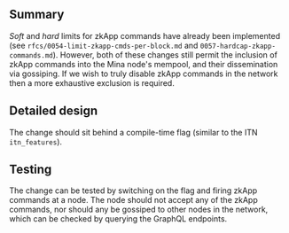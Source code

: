 ## Summary
*Soft* and *hard* limits for zkApp commands have already been implemented (see `rfcs/0054-limit-zkapp-cmds-per-block.md` and `0057-hardcap-zkapp-commands.md`). However, both of these changes still permit the inclusion of zkApp commands into the Mina node's mempool, and their dissemination via gossiping. If we wish to truly disable zkApp commands in the network then a more exhaustive exclusion is required.

## Detailed design
The change should sit behind a compile-time flag (similar to the ITN `itn_features`).

## Testing
The change can be tested by switching on the flag and firing zkApp commands at a node. The node should not accept any of the zkApp commands, nor should any be gossiped to other nodes in the network, which can be checked by querying the GraphQL endpoints.

